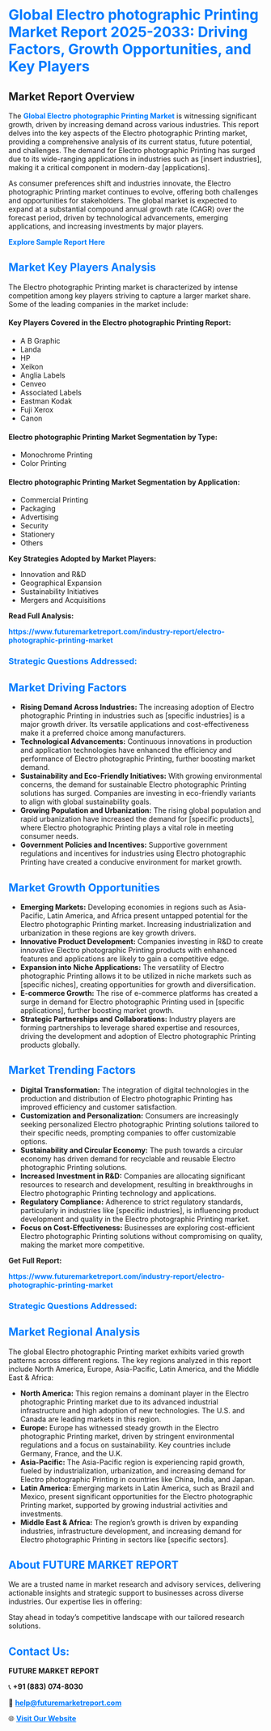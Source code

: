 <h1 style="color: #007BFF;">Global Electro photographic Printing Market Report 2025-2033: Driving Factors, Growth Opportunities, and Key Players</h1>

<section id="overview">
<h2>Market Report Overview</h2>
<p>The <a href="https://www.futuremarketreport.com/industry-report/electro-photographic-printing-market" style="color: #007BFF; text-decoration: none;"><strong>Global Electro photographic Printing Market</strong></a> is witnessing significant growth, driven by increasing demand across various industries. This report delves into the key aspects of the Electro photographic Printing market, providing a comprehensive analysis of its current status, future potential, and challenges. The demand for Electro photographic Printing has surged due to its wide-ranging applications in industries such as [insert industries], making it a critical component in modern-day [applications].</p>
<p>As consumer preferences shift and industries innovate, the Electro photographic Printing market continues to evolve, offering both challenges and opportunities for stakeholders. The global market is expected to expand at a substantial compound annual growth rate (CAGR) over the forecast period, driven by technological advancements, emerging applications, and increasing investments by major players.</p>
</section>

<section id="overview">
<p><a href="https://www.futuremarketreport.com/request-sample/reportId=75599" style="color: #007BFF; text-decoration: none;"><strong>Explore Sample Report Here</strong></a></p>
</section>

<section id="key-players">
<h2 style="color: #007BFF;">Market Key Players Analysis</h2>
<p>The Electro photographic Printing market is characterized by intense competition among key players striving to capture a larger market share. Some of the leading companies in the market include:</p>
<h4>Key Players Covered in the Electro photographic Printing Report:</h4>
<ul><li>A B Graphic</li><li>Landa</li><li>HP</li><li>Xeikon</li><li>Anglia Labels</li><li>Cenveo</li><li>Associated Labels</li><li>Eastman Kodak</li><li>Fuji Xerox</li><li>Canon</li></ul>
<h4>Electro photographic Printing Market Segmentation by Type:</h4>
<ul><li>Monochrome Printing</li><li>Color Printing</li></ul>

<h4>Electro photographic Printing Market Segmentation by Application:</h4>
<ul><li>Commercial Printing</li><li>Packaging</li><li>Advertising</li><li>Security</li><li>Stationery</li><li>Others</li></ul>
<p><strong>Key Strategies Adopted by Market Players:</strong></p>
<ul>
<li>Innovation and R&D</li>
<li>Geographical Expansion</li>
<li>Sustainability Initiatives</li>
<li>Mergers and Acquisitions</li>
</ul>
</section>

<section>
<p><strong>Read Full Analysis: </strong></p><a href="https://www.futuremarketreport.com/industry-report/electro-photographic-printing-market" style="color: #007BFF; text-decoration: none;"><strong>https://www.futuremarketreport.com/industry-report/electro-photographic-printing-market</strong></a>
<h3 style="color: #007BFF;">Strategic Questions Addressed:</h3>
</section>

<section id="driving-factors">
<h2 style="color: #007BFF;">Market Driving Factors</h2>
<ul>
<li><strong>Rising Demand Across Industries:</strong> The increasing adoption of Electro photographic Printing in industries such as [specific industries] is a major growth driver. Its versatile applications and cost-effectiveness make it a preferred choice among manufacturers.</li>
<li><strong>Technological Advancements:</strong> Continuous innovations in production and application technologies have enhanced the efficiency and performance of Electro photographic Printing, further boosting market demand.</li>
<li><strong>Sustainability and Eco-Friendly Initiatives:</strong> With growing environmental concerns, the demand for sustainable Electro photographic Printing solutions has surged. Companies are investing in eco-friendly variants to align with global sustainability goals.</li>
<li><strong>Growing Population and Urbanization:</strong> The rising global population and rapid urbanization have increased the demand for [specific products], where Electro photographic Printing plays a vital role in meeting consumer needs.</li>
<li><strong>Government Policies and Incentives:</strong> Supportive government regulations and incentives for industries using Electro photographic Printing have created a conducive environment for market growth.</li>
</ul>
</section>

<section id="growth-opportunities">
<h2 style="color: #007BFF;">Market Growth Opportunities</h2>
<ul>
<li><strong>Emerging Markets:</strong> Developing economies in regions such as Asia-Pacific, Latin America, and Africa present untapped potential for the Electro photographic Printing market. Increasing industrialization and urbanization in these regions are key growth drivers.</li>
<li><strong>Innovative Product Development:</strong> Companies investing in R&D to create innovative Electro photographic Printing products with enhanced features and applications are likely to gain a competitive edge.</li>
<li><strong>Expansion into Niche Applications:</strong> The versatility of Electro photographic Printing allows it to be utilized in niche markets such as [specific niches], creating opportunities for growth and diversification.</li>
<li><strong>E-commerce Growth:</strong> The rise of e-commerce platforms has created a surge in demand for Electro photographic Printing used in [specific applications], further boosting market growth.</li>
<li><strong>Strategic Partnerships and Collaborations:</strong> Industry players are forming partnerships to leverage shared expertise and resources, driving the development and adoption of Electro photographic Printing products globally.</li>
</ul>
</section>

<section id="trending-factors">
<h2 style="color: #007BFF;">Market Trending Factors</h2>
<ul>
<li><strong>Digital Transformation:</strong> The integration of digital technologies in the production and distribution of Electro photographic Printing has improved efficiency and customer satisfaction.</li>
<li><strong>Customization and Personalization:</strong> Consumers are increasingly seeking personalized Electro photographic Printing solutions tailored to their specific needs, prompting companies to offer customizable options.</li>
<li><strong>Sustainability and Circular Economy:</strong> The push towards a circular economy has driven demand for recyclable and reusable Electro photographic Printing solutions.</li>
<li><strong>Increased Investment in R&D:</strong> Companies are allocating significant resources to research and development, resulting in breakthroughs in Electro photographic Printing technology and applications.</li>
<li><strong>Regulatory Compliance:</strong> Adherence to strict regulatory standards, particularly in industries like [specific industries], is influencing product development and quality in the Electro photographic Printing market.</li>
<li><strong>Focus on Cost-Effectiveness:</strong> Businesses are exploring cost-efficient Electro photographic Printing solutions without compromising on quality, making the market more competitive.</li>
</ul>
</section>

<section>
<p><strong>Get Full Report: </strong></p><a href="https://www.futuremarketreport.com/industry-report/electro-photographic-printing-market" style="color: #007BFF; text-decoration: none;"><strong>https://www.futuremarketreport.com/industry-report/electro-photographic-printing-market</strong></a>
<h3 style="color: #007BFF;">Strategic Questions Addressed:</h3>
</section>


<section id="regional-analysis">
<h2 style="color: #007BFF;">Market Regional Analysis</h2>
<p>The global Electro photographic Printing market exhibits varied growth patterns across different regions. The key regions analyzed in this report include North America, Europe, Asia-Pacific, Latin America, and the Middle East & Africa:</p>
<ul>
<li><strong>North America:</strong> This region remains a dominant player in the Electro photographic Printing market due to its advanced industrial infrastructure and high adoption of new technologies. The U.S. and Canada are leading markets in this region.</li>
<li><strong>Europe:</strong> Europe has witnessed steady growth in the Electro photographic Printing market, driven by stringent environmental regulations and a focus on sustainability. Key countries include Germany, France, and the U.K.</li>
<li><strong>Asia-Pacific:</strong> The Asia-Pacific region is experiencing rapid growth, fueled by industrialization, urbanization, and increasing demand for Electro photographic Printing in countries like China, India, and Japan.</li>
<li><strong>Latin America:</strong> Emerging markets in Latin America, such as Brazil and Mexico, present significant opportunities for the Electro photographic Printing market, supported by growing industrial activities and investments.</li>
<li><strong>Middle East & Africa:</strong> The region’s growth is driven by expanding industries, infrastructure development, and increasing demand for Electro photographic Printing in sectors like [specific sectors].</li>
</ul>
</section>

<footer>
<h2 style="color: #007BFF;">About FUTURE MARKET REPORT</h2>
<p>We are a trusted name in market research and advisory services, delivering actionable insights and strategic support to businesses across diverse industries. Our expertise lies in offering:</p>

<p>Stay ahead in today’s competitive landscape with our tailored research solutions.</p>

<h2 style="color: #007BFF;">Contact Us:</h2>
<p><strong>FUTURE MARKET REPORT</strong></p>
<p>📞 <strong>+91 (883) 074-8030</strong></p>
<p>📧 <strong><a href="mailto:help@futuremarketreport.com" style="color: #007BFF;">help@futuremarketreport.com</a></strong></p>
<p>🌐 <strong><a href="https://www.futuremarketreport.com/" style="color: #007BFF;">Visit Our Website</a></strong></p>
</footer>